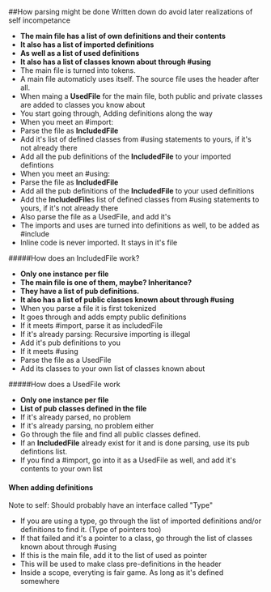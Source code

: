 ##How parsing might be done
Written down do avoid later realizations of self incompetance
* **The main file has a list of own definitions and their contents**
* **It also has a list of imported definitions**
* **As well as a list of used definitions**
* **It also has a list of classes known about through #using**
* The main file is turned into tokens.
* A main file automaticly uses itself. The source file uses the header after all.
 * When maing a **UsedFile** for the main file, both public and private classes are added to classes you know about
* You start going through, Adding definitions along the way
* When you meet an #import:
 * Parse the file as **IncludedFile**
 * Add it's list of defined classes from #using statements to yours, if it's not already there
 * Add all the pub definitions of the **IncludedFile** to your imported defintions
* When you meet an #using:
 * Parse the file as **IncludedFile**
 * Add all the pub definitions of the **IncludedFile** to your used definitions
 * Add the **IncludedFile**s list of defined classes from #using statements to yours, if it's not already there
 * Also parse the file as a UsedFile, and add it's 
* The imports and uses are turned into definitions as well, to be added as #include
* Inline code is never imported. It stays in it's file
  
#####How does an IncludedFile work?
* **Only one instance per file**
* **The main file is one of them, maybe? Inheritance?**
* **They have a list of pub definitions.**
* **It also has a list of public classes known about through #using**
* When you parse a file it is first tokenized
* It goes through and adds empty public definitions
* If it meets #import, parse it as includedFile
 * If it's already parsing: Recursive importing is illegal
 * Add it's pub definitions to you
* If it meets #using
 * Parse the file as a UsedFile
  * Add its classes to your own list of classes known about

#####How does a UsedFile work
* **Only one instance per file**
* **List of pub classes defined in the file**
* If it's already parsed, no problem
* If it's already parsing, no problem either
* Go through the file and find all public classes defined.
 * If an **IncludedFile** already exist for it and is done parsing, use its pub defintions list.
* If you find a #import, go into it as a UsedFile as well, and add it's contents to your own list


#### When adding definitions
Note to self: Should probably have an interface called "Type"
* If you are using a type, go through the list of imported definitions and/or definitions to find it. (Type of pointers too)
* If that failed and it's a pointer to a class, go through the list of classes known about through #using
 * If this is the main file, add it to the list of used as pointer
  * This will be used to make class pre-definitions in the header
* Inside a scope, everyting is fair game. As long as it's defined somewhere
